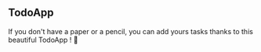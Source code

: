 ## TodoApp

If you don't have a paper or a pencil, you can add yours tasks thanks to this beautiful TodoApp ! 📝
